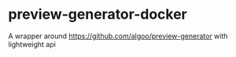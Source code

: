 # preview-generator-docker

A wrapper around https://github.com/algoo/preview-generator with lightweight api
